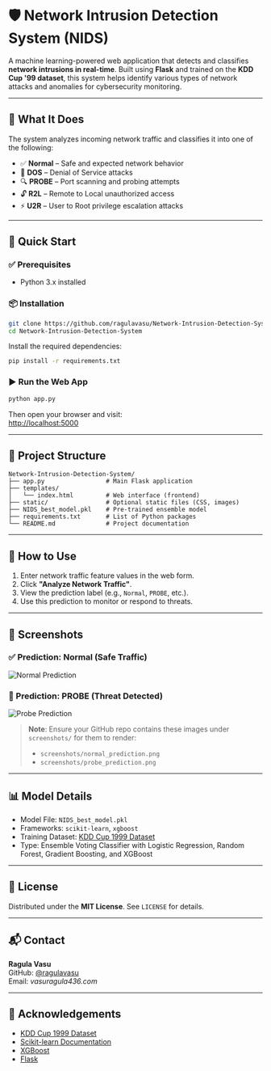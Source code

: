 # 🛡️ Network Intrusion Detection System (NIDS)

A machine learning-powered web application that detects and classifies **network intrusions in real-time**. Built using **Flask** and trained on the **KDD Cup '99 dataset**, this system helps identify various types of network attacks and anomalies for cybersecurity monitoring.

---

## 🎯 What It Does

The system analyzes incoming network traffic and classifies it into one of the following:

- ✅ **Normal** – Safe and expected network behavior  
- 🚨 **DOS** – Denial of Service attacks  
- 🔍 **PROBE** – Port scanning and probing attempts  
- 🔓 **R2L** – Remote to Local unauthorized access  
- ⚡ **U2R** – User to Root privilege escalation attacks

---

## 🚀 Quick Start

### ✅ Prerequisites

- Python 3.x installed

### 📦 Installation

```bash
git clone https://github.com/ragulavasu/Network-Intrusion-Detection-System.git
cd Network-Intrusion-Detection-System
```

Install the required dependencies:

```bash
pip install -r requirements.txt
```

### ▶️ Run the Web App

```bash
python app.py
```

Then open your browser and visit:  
[http://localhost:5000](http://localhost:5000)

---

## 📁 Project Structure

```
Network-Intrusion-Detection-System/
├── app.py                 # Main Flask application
├── templates/
│   └── index.html         # Web interface (frontend)
├── static/                # Optional static files (CSS, images)
├── NIDS_best_model.pkl    # Pre-trained ensemble model
├── requirements.txt       # List of Python packages
└── README.md              # Project documentation
```

---

## 🔧 How to Use

1. Enter network traffic feature values in the web form.
2. Click **"Analyze Network Traffic"**.
3. View the prediction label (e.g., `Normal`, `PROBE`, etc.).
4. Use this prediction to monitor or respond to threats.

---

## 📸 Screenshots

### ✅ Prediction: Normal (Safe Traffic)
![Normal Prediction](https://raw.githubusercontent.com/ragulavasu/Network-Intrusion-Detection-System/main/screenshots/normal_prediction.png)

### 🚨 Prediction: PROBE (Threat Detected)
![Probe Prediction](https://raw.githubusercontent.com/ragulavasu/Network-Intrusion-Detection-System/main/screenshots/probe_prediction.png)

> **Note**: Ensure your GitHub repo contains these images under `screenshots/` for them to render:
> - `screenshots/normal_prediction.png`
> - `screenshots/probe_prediction.png`

---

## 📊 Model Details

- Model File: `NIDS_best_model.pkl`
- Frameworks: `scikit-learn`, `xgboost`
- Training Dataset: [KDD Cup 1999 Dataset](http://kdd.ics.uci.edu/databases/kddcup99/kddcup99.html)
- Type: Ensemble Voting Classifier with Logistic Regression, Random Forest, Gradient Boosting, and XGBoost

---


## 📄 License

Distributed under the **MIT License**. See `LICENSE` for details.

---

## 📬 Contact

**Ragula Vasu**  
GitHub: [@ragulavasu](https://github.com/ragulavasu)  
Email: *vasuragula436.com*

---

## 🙏 Acknowledgements

- [KDD Cup 1999 Dataset](http://kdd.ics.uci.edu/databases/kddcup99/kddcup99.html)
- [Scikit-learn Documentation](https://scikit-learn.org/stable/)
- [XGBoost](https://xgboost.readthedocs.io/)
- [Flask](https://flask.palletsprojects.com/)
